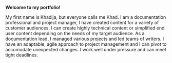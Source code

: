 **Welcome to my portfolio!**

My first name is Khadija, but everyone calls me Khad.
I am a documentation professional and project manager, I have created content for a variety of customer audiences. I can create highly technical content or simplified end user content depending on the needs of my target audience.
As a documentation lead, I managed various projects and led teams of writers. I have an adaptable, agile approach to project management and I can pivot to accomodate unexpected changes. I work well under pressure and can meet tight deadlines.
